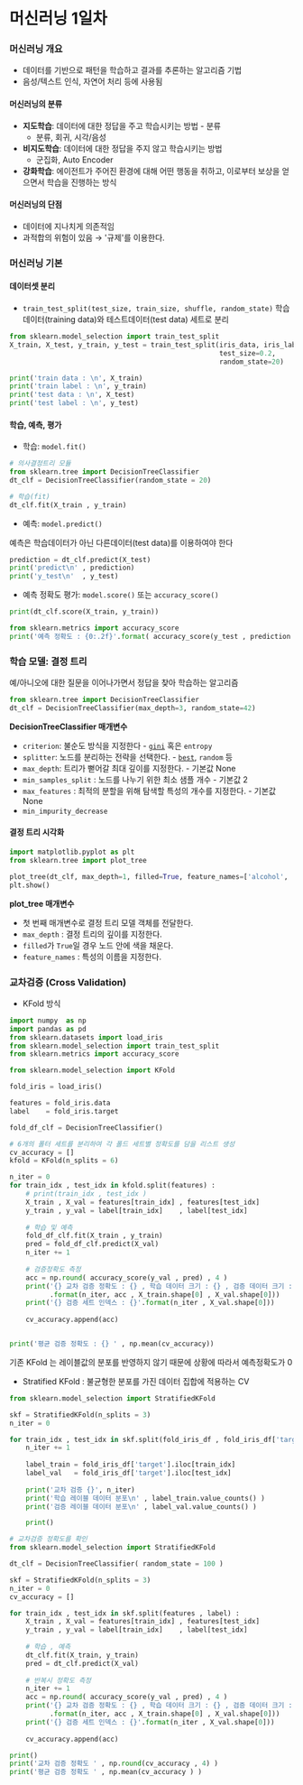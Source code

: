 # 머신러닝 1일차

### 머신러닝 개요

- 데이터를 기반으로 패턴을 학습하고 결과를 추론하는 알고리즘 기법
- 음성/텍스트 인식, 자연어 처리 등에 사용됨

#### 머신러닝의 분류

- **지도학습**: 데이터에 대한 정답을 주고 학습시키는 방법 - 분류
  - 분류, 회귀, 시각/음성 
- **비지도학습**: 데이터에 대한 정답을 주지 않고 학습시키는 방법
  - 군집화, Auto Encoder
- **강화학습**: 에이전트가 주어진 환경에 대해 어떤 행동을 취하고, 이로부터 보상을 얻으면서 학습을 진행하는 방식

#### 머신러닝의 단점

- 데이터에 지나치게 의존적임
- 과적합의 위험이 있음 → '규제'를 이용한다.

### 머신러닝 기본

#### 데이터셋 분리

- `train_test_split(test_size, train_size, shuffle, random_state)`
  학습데이터(training data)와 테스트데이터(test data) 세트로 분리

```python
from sklearn.model_selection import train_test_split
X_train, X_test, y_train, y_test = train_test_split(iris_data, iris_label,
                                                    test_size=0.2,
                                                    random_state=20)

print('train data : \n', X_train)
print('train label : \n', y_train)
print('test data : \n', X_test)
print('test label : \n', y_test)
```

#### 학습, 예측, 평가

- 학습: `model.fit()`

```python
# 의사결정트리 모듈
from sklearn.tree import DecisionTreeClassifier
dt_clf = DecisionTreeClassifier(random_state = 20)

# 학습(fit)
dt_clf.fit(X_train , y_train) 
```

- 예측: `model.predict()`

예측은 학습데이터가 아닌 다른데이터(test data)를 이용하여야 한다

```python
prediction = dt_clf.predict(X_test)
print('predict\n' , prediction)
print('y_test\n'  , y_test)
```

- 예측 정확도 평가: `model.score()` 또는 `accuracy_score()`

```python
print(dt_clf.score(X_train, y_train))
```

```python
from sklearn.metrics import accuracy_score
print('예측 정확도 : {0:.2f}'.format( accuracy_score(y_test , prediction )))
```

### 학습 모델: 결정 트리

예/아니오에 대한 질문을 이어나가면서 정답을 찾아 학습하는 알고리즘

```python
from sklearn.tree import DecisionTreeClassifier
dt_clf = DecisionTreeClassifier(max_depth=3, random_state=42)
```

**DecisionTreeClassifier 매개변수**

- `criterion`: 불순도 방식을 지정한다 - <u>`gini`</u> 혹은 `entropy`
- `splitter`: 노드를 분리하는 전략을 선택한다. - <u>`best`</u>, `random` 등
- `max_depth`: 트리가 뻗어갈 최대 깊이를 지정한다. - 기본값 None
- `min_samples_split` : 노드를 나누기 위한 최소 샘플 개수 - 기본값 2
- `max_features` : 최적의 분할을 위해 탐색할 특성의 개수를 지정한다. - 기본값 None
- `min_impurity_decrease`

#### 결정 트리 시각화

```python
import matplotlib.pyplot as plt
from sklearn.tree import plot_tree

plot_tree(dt_clf, max_depth=1, filled=True, feature_names=['alcohol', 'sugar', 'pH'])
plt.show()
```

**plot_tree 매개변수**

- 첫 번째 매개변수로 결정 트리 모델 객체를 전달한다.
- `max_depth` : 결정 트리의 깊이를 지정한다.
- `filled`가 `True`일 경우 노드 안에 색을 채운다.
- `feature_names` : 특성의 이름을 지정한다.

### 교차검증 (Cross Validation)

- KFold 방식

```python
import numpy  as np
import pandas as pd
from sklearn.datasets import load_iris
from sklearn.model_selection import train_test_split
from sklearn.metrics import accuracy_score

from sklearn.model_selection import KFold

fold_iris = load_iris()

features = fold_iris.data
label    = fold_iris.target

fold_df_clf = DecisionTreeClassifier()

# 6개의 폴터 세트를 분리하여 각 폴드 세트별 정확도를 담을 리스트 생성
cv_accuracy = []
kfold = KFold(n_splits = 6)

n_iter = 0 
for train_idx , test_idx in kfold.split(features) :
    # print(train_idx , test_idx )
    X_train , X_val = features[train_idx] , features[test_idx]
    y_train , y_val = label[train_idx]    , label[test_idx]
    
    # 학습 및 예측
    fold_df_clf.fit(X_train , y_train)
    pred = fold_df_clf.predict(X_val)
    n_iter += 1 
    
    # 검증정확도 측정
    acc = np.round( accuracy_score(y_val , pred) , 4 )
    print('{} 교차 검증 정확도 : {} , 학습 데이터 크기 : {} , 검증 데이터 크기 : {}'
          .format(n_iter, acc , X_train.shape[0] , X_val.shape[0]))
    print('{} 검증 세트 인덱스 : {}'.format(n_iter , X_val.shape[0]))
    
    cv_accuracy.append(acc)


print('평균 검증 정확도 : {} ' , np.mean(cv_accuracy)) 
```

기존 KFold 는 레이블값의 분포를 반영하지 않기 때문에 상황에 따라서 예측정확도가 0

- Stratified KFold : 불균형한 분포를 가진 데이터 집합에 적용하는 CV

```python
from sklearn.model_selection import StratifiedKFold

skf = StratifiedKFold(n_splits = 3)
n_iter = 0 

for train_idx , test_idx in skf.split(fold_iris_df , fold_iris_df['target']) :
    n_iter += 1 
    
    label_train = fold_iris_df['target'].iloc[train_idx]
    label_val   = fold_iris_df['target'].iloc[test_idx]
    
    print('교차 검증 {}', n_iter)
    print('학습 레이블 데이터 분포\n' , label_train.value_counts() )
    print('검증 레이블 데이터 분포\n' , label_val.value_counts() )

    print()
```

```python
# 교차검증 정확도를 확인
from sklearn.model_selection import StratifiedKFold

dt_clf = DecisionTreeClassifier( random_state = 100 ) 

skf = StratifiedKFold(n_splits = 3)
n_iter = 0 
cv_accuracy = []

for train_idx , test_idx in skf.split(features , label) :
    X_train , X_val = features[train_idx] , features[test_idx]
    y_train , y_val = label[train_idx]    , label[test_idx]
    
    # 학습 , 예측
    dt_clf.fit(X_train, y_train)
    pred = dt_clf.predict(X_val)
    
    # 반복시 정확도 측정
    n_iter += 1
    acc = np.round( accuracy_score(y_val , pred) , 4 )
    print('{} 교차 검증 정확도 : {} , 학습 데이터 크기 : {} , 검증 데이터 크기 : {}'
          .format(n_iter, acc , X_train.shape[0] , X_val.shape[0]))
    print('{} 검증 세트 인덱스 : {}'.format(n_iter , X_val.shape[0]))
    
    cv_accuracy.append(acc)

print()
print('교차 검증 정확도 ' , np.round(cv_accuracy , 4) )
print('평균 검증 정확도 ' , np.mean(cv_accuracy ) ) 
```

